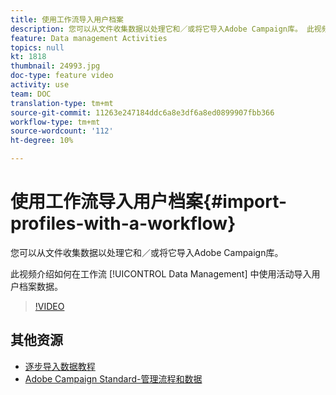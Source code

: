 ```yaml
---
title: 使用工作流导入用户档案
description: 您可以从文件收集数据以处理它和／或将它导入Adobe Campaign库。 此视频介绍如何使用工作流导入用户档案数据。
feature: Data management Activities
topics: null
kt: 1818
thumbnail: 24993.jpg
doc-type: feature video
activity: use
team: DOC
translation-type: tm+mt
source-git-commit: 11263e247184ddc6a8e3df6a8ed0899907fbb366
workflow-type: tm+mt
source-wordcount: '112'
ht-degree: 10%

---
```



# 使用工作流导入用户档案{#import-profiles-with-a-workflow}

您可以从文件收集数据以处理它和／或将它导入Adobe Campaign库。

此视频介绍如何在工作流 [!UICONTROL Data Management] 中使用活动导入用户档案数据。

>[!VIDEO](https://video.tv.adobe.com/v/24993?quality=12)

## 其他资源

* [逐步导入数据教程](https://docs.adobe.com/content/help/en/campaign-standard/using/managing-processes-and-data/workflow-general-operation/importing-data.html#example--import-workflow-template)
* [Adobe Campaign Standard-管理流程和数据](https://docs.adobe.com/content/help/en/campaign-standard/using/managing-processes-and-data/about-workflows-and-data-management/discovering-workflows.html)
